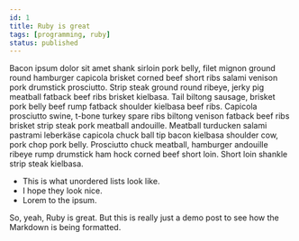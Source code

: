```yaml
---
id: 1
title: Ruby is great
tags: [programming, ruby]
status: published
---
```


Bacon ipsum dolor sit amet shank sirloin pork belly, filet mignon ground round hamburger capicola brisket corned beef short ribs salami venison pork drumstick prosciutto. Strip steak ground round ribeye, jerky pig meatball fatback beef ribs brisket kielbasa. Tail biltong sausage, brisket pork belly beef rump fatback shoulder kielbasa beef ribs. Capicola prosciutto swine, t-bone turkey spare ribs biltong venison fatback beef ribs brisket strip steak pork meatball andouille. Meatball turducken salami pastrami leberkäse capicola chuck ball tip bacon kielbasa shoulder cow, pork chop pork belly. Prosciutto chuck meatball, hamburger andouille ribeye rump drumstick ham hock corned beef short loin. Short loin shankle strip steak kielbasa.

* This is what unordered lists look like.
* I hope they look nice.
* Lorem to the ipsum.

So, yeah, Ruby is great. But this is really just a demo
post to see how the Markdown is being formatted.
